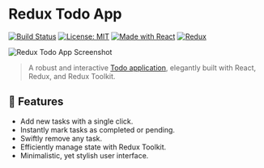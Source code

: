 # Redux Todo App

[![Build Status](https://img.shields.io/badge/build-passing-brightgreen)](https://todos-8kpqmevca-rkodirkhonov.vercel.app/)
[![License: MIT](https://img.shields.io/badge/License-MIT-yellow.svg)](#)
[![Made with React](https://img.shields.io/badge/Made%20with-React-blue)](https://reactjs.org/)
[![Redux](https://img.shields.io/badge/Redux-v4.0.5-purple.svg)](https://redux.js.org/)

![Redux Todo App Screenshot](path_to_screenshot_image.png)

> A robust and interactive [Todo application](https://todos-8kpqmevca-rkodirkhonov.vercel.app/), elegantly built with React, Redux, and Redux Toolkit.

## 🚀 Features

- Add new tasks with a single click.
- Instantly mark tasks as completed or pending.
- Swiftly remove any task.
- Efficiently manage state with Redux Toolkit.
- Minimalistic, yet stylish user interface.
